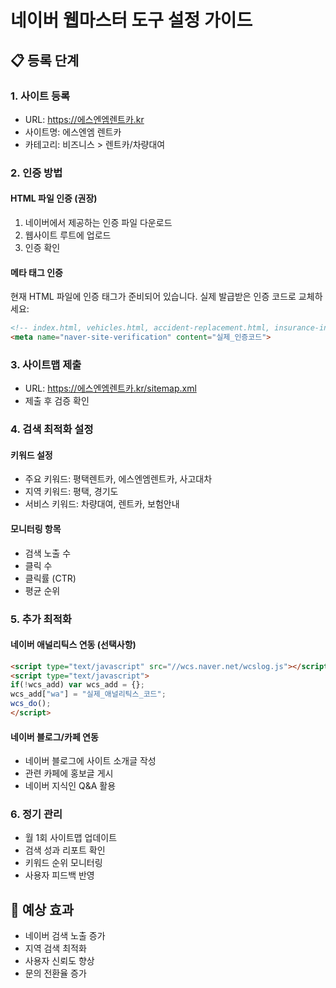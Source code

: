 # 네이버 웹마스터 도구 설정 가이드

## 📋 등록 단계

### 1. 사이트 등록
- URL: https://에스엔엠렌트카.kr
- 사이트명: 에스엔엠 렌트카
- 카테고리: 비즈니스 > 렌트카/차량대여

### 2. 인증 방법
#### HTML 파일 인증 (권장)
1. 네이버에서 제공하는 인증 파일 다운로드
2. 웹사이트 루트에 업로드
3. 인증 확인

#### 메타 태그 인증
현재 HTML 파일에 인증 태그가 준비되어 있습니다.
실제 발급받은 인증 코드로 교체하세요:

```html
<!-- index.html, vehicles.html, accident-replacement.html, insurance-info.html -->
<meta name="naver-site-verification" content="실제_인증코드">
```

### 3. 사이트맵 제출
- URL: https://에스엔엠렌트카.kr/sitemap.xml
- 제출 후 검증 확인

### 4. 검색 최적화 설정

#### 키워드 설정
- 주요 키워드: 평택렌트카, 에스엔엠렌트카, 사고대차
- 지역 키워드: 평택, 경기도
- 서비스 키워드: 차량대여, 렌트카, 보험안내

#### 모니터링 항목
- 검색 노출 수
- 클릭 수
- 클릭률 (CTR)
- 평균 순위

### 5. 추가 최적화

#### 네이버 애널리틱스 연동 (선택사항)
```html
<script type="text/javascript" src="//wcs.naver.net/wcslog.js"></script>
<script type="text/javascript">
if(!wcs_add) var wcs_add = {};
wcs_add["wa"] = "실제_애널리틱스_코드";
wcs_do();
</script>
```

#### 네이버 블로그/카페 연동
- 네이버 블로그에 사이트 소개글 작성
- 관련 카페에 홍보글 게시
- 네이버 지식인 Q&A 활용

### 6. 정기 관리
- 월 1회 사이트맵 업데이트
- 검색 성과 리포트 확인
- 키워드 순위 모니터링
- 사용자 피드백 반영

## 🎯 예상 효과
- 네이버 검색 노출 증가
- 지역 검색 최적화
- 사용자 신뢰도 향상
- 문의 전환율 증가 